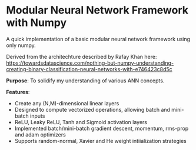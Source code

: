 # Modular Neural Network Framework with Numpy
A quick implementation of a basic modular neural network framework using only numpy.

Derived from the architechture described by Rafay Khan here:
https://towardsdatascience.com/nothing-but-numpy-understanding-creating-binary-classification-neural-networks-with-e746423c8d5c

**Purpose**: To solidify my understanding of various ANN concepts.

**Features**: 
<ul>
    <li>Create any (N,M)-dimensional linear layers</li>
    <li>Designed to compute vectorized operations, allowing batch and mini-batch inputs</li>
    <li>ReLU, Leaky ReLU, Tanh and Sigmoid activation layers </li>
    <li>Implemented batch/mini-batch gradient descent, momentum, rms-prop and adam optimizers</li>
    <li>Supports random-normal, Xavier and He weight intiialization strategies </li>
</ul>
